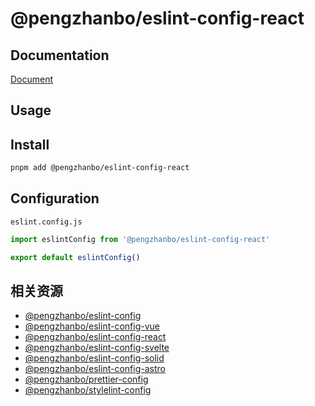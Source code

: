 # @pengzhanbo/eslint-config-react

## Documentation

[Document](https://github.com/pengzhanbo/configs/tree/main/docs/eslint.md)

## Usage

## Install

```bash
pnpm add @pengzhanbo/eslint-config-react
```

## Configuration

`eslint.config.js`
```js
import eslintConfig from '@pengzhanbo/eslint-config-react'

export default eslintConfig()
```

## 相关资源
- [@pengzhanbo/eslint-config](https://github.com/pengzhanbo/configs/tree/main/packages/eslint-config)
- [@pengzhanbo/eslint-config-vue](https://github.com/pengzhanbo/configs/tree/main/packages/eslint-config-vue)
- [@pengzhanbo/eslint-config-react](https://github.com/pengzhanbo/configs/tree/main/packages/eslint-config-react)
- [@pengzhanbo/eslint-config-svelte](https://github.com/pengzhanbo/configs/tree/main/packages/eslint-config-svelte)
- [@pengzhanbo/eslint-config-solid](https://github.com/pengzhanbo/configs/tree/main/packages/eslint-config-solid)
- [@pengzhanbo/eslint-config-astro](https://github.com/pengzhanbo/configs/tree/main/packages/eslint-config-astro)
- [@pengzhanbo/prettier-config](https://github.com/pengzhanbo/configs/tree/main/packages/prettier-config)
- [@pengzhanbo/stylelint-config](https://github.com/pengzhanbo/configs/tree/main/packages/stylelint-config)
